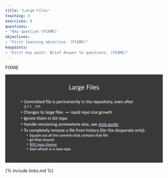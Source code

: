 ```yaml
---
title: "Large Files"
teaching: 0
exercises: 0
questions:
- "Key question (FIXME)"
objectives:
- "First learning objective. (FIXME)"
keypoints:
- "First key point. Brief Answer to questions. (FIXME)"
---
```

FIXME

![GitFlow 1](../fig/40-largefiles.png)

{% include links.md %}

